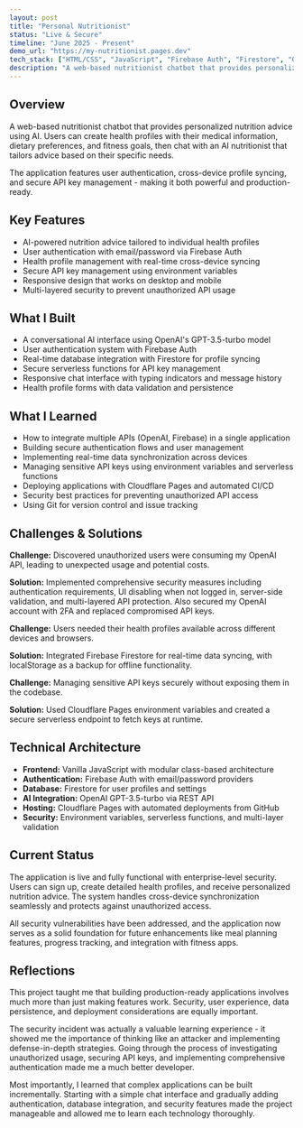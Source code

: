 ```yaml
---
layout: post
title: "Personal Nutritionist"
status: "Live & Secure"
timeline: "June 2025 - Present"
demo_url: "https://my-nutritionist.pages.dev"
tech_stack: ["HTML/CSS", "JavaScript", "Firebase Auth", "Firestore", "OpenAI API", "Cloudflare Pages"]
description: "A web-based nutritionist chatbot that provides personalized nutrition advice using AI"
---
```


## Overview

A web-based nutritionist chatbot that provides personalized nutrition advice using AI. Users can create health profiles with their medical information, dietary preferences, and fitness goals, then chat with an AI nutritionist that tailors advice based on their specific needs.

The application features user authentication, cross-device profile syncing, and secure API key management - making it both powerful and production-ready.

## Key Features

- AI-powered nutrition advice tailored to individual health profiles
- User authentication with email/password via Firebase Auth
- Health profile management with real-time cross-device syncing
- Secure API key management using environment variables
- Responsive design that works on desktop and mobile
- Multi-layered security to prevent unauthorized API usage

## What I Built

- A conversational AI interface using OpenAI's GPT-3.5-turbo model
- User authentication system with Firebase Auth
- Real-time database integration with Firestore for profile syncing
- Secure serverless functions for API key management
- Responsive chat interface with typing indicators and message history
- Health profile forms with data validation and persistence

## What I Learned

- How to integrate multiple APIs (OpenAI, Firebase) in a single application
- Building secure authentication flows and user management
- Implementing real-time data synchronization across devices
- Managing sensitive API keys using environment variables and serverless functions
- Deploying applications with Cloudflare Pages and automated CI/CD
- Security best practices for preventing unauthorized API access
- Using Git for version control and issue tracking

## Challenges & Solutions

**Challenge:** Discovered unauthorized users were consuming my OpenAI API, leading to unexpected usage and potential costs.

**Solution:** Implemented comprehensive security measures including authentication requirements, UI disabling when not logged in, server-side validation, and multi-layered API protection. Also secured my OpenAI account with 2FA and replaced compromised API keys.

**Challenge:** Users needed their health profiles available across different devices and browsers.

**Solution:** Integrated Firebase Firestore for real-time data syncing, with localStorage as a backup for offline functionality.

**Challenge:** Managing sensitive API keys securely without exposing them in the codebase.

**Solution:** Used Cloudflare Pages environment variables and created a secure serverless endpoint to fetch keys at runtime.

## Technical Architecture

- **Frontend:** Vanilla JavaScript with modular class-based architecture
- **Authentication:** Firebase Auth with email/password providers
- **Database:** Firestore for user profiles and settings
- **AI Integration:** OpenAI GPT-3.5-turbo via REST API
- **Hosting:** Cloudflare Pages with automated deployments from GitHub
- **Security:** Environment variables, serverless functions, and multi-layer validation

## Current Status

The application is live and fully functional with enterprise-level security. Users can sign up, create detailed health profiles, and receive personalized nutrition advice. The system handles cross-device synchronization seamlessly and protects against unauthorized access.

All security vulnerabilities have been addressed, and the application now serves as a solid foundation for future enhancements like meal planning features, progress tracking, and integration with fitness apps.

## Reflections

This project taught me that building production-ready applications involves much more than just making features work. Security, user experience, data persistence, and deployment considerations are equally important.

The security incident was actually a valuable learning experience - it showed me the importance of thinking like an attacker and implementing defense-in-depth strategies. Going through the process of investigating unauthorized usage, securing API keys, and implementing comprehensive authentication made me a much better developer.

Most importantly, I learned that complex applications can be built incrementally. Starting with a simple chat interface and gradually adding authentication, database integration, and security features made the project manageable and allowed me to learn each technology thoroughly.
